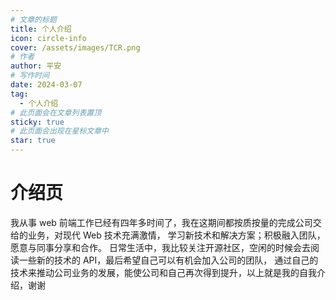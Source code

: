 ```yaml
---
# 文章的标题
title: 个人介绍
icon: circle-info
cover: /assets/images/TCR.png
# 作者
author: 平安
# 写作时间
date: 2024-03-07
tag:
  - 个人介绍
# 此页面会在文章列表置顶
sticky: true
# 此页面会出现在星标文章中
star: true
---
```


# 介绍页

我从事 web 前端工作已经有四年多时间了，我在这期间都按质按量的完成公司交给的业务，对现代 Web 技术充满激情，
学习新技术和解决方案；积极融入团队，愿意与同事分享和合作。
日常生活中，我比较关注开源社区，空闲的时候会去阅读一些新的技术的 API，最后希望自己可以有机会加入公司的团队，
通过自己的技术来推动公司业务的发展，能使公司和自己再次得到提升，以上就是我的自我介绍，谢谢

